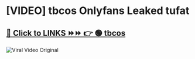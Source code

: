 
 # [VIDEO] tbcos Onlyfans Leaked tufat

## <h2><a href="https://clipsfans.com/tbcos&ref=git">🔗 Click to LINKS ⏩⏩ 👉 🟢 tbcos </a></h2>

<a href="https://clipsfans.com/tbcos&ref=git" rel="nofollow" data-target="animated-image.originalLink"><img src="https://i.ibb.co.com/xMMVF88/686577567.gif" alt="Viral Video Original" style="max-width: 100%; display: inline-block;" data-target="animated-image.originalImage"></a>


